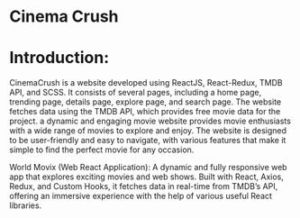 # Cinema Crush


# Introduction:
CinemaCrush is a website developed using ReactJS, React-Redux, TMDB API, and SCSS.
It consists of several pages, including a home page, trending page, details page, explore page, and search page.
The website fetches data using the TMDB API, which provides free movie data for the project.
a dynamic and engaging movie website provides movie enthusiasts with a wide range of movies to explore and enjoy.
The website is designed to be user-friendly and easy to navigate, with various features that make it simple to find the perfect movie for any occasion.





World Movix (Web React Application): A dynamic and fully responsive web app that explores exciting movies and
web shows. Built with React, Axios, Redux, and Custom Hooks, it fetches data in real-time from TMDB’s API, offering an
immersive experience with the help of various useful React libraries.



